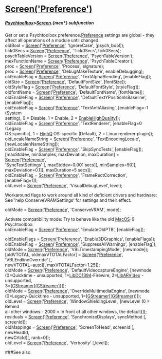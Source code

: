 # [Screen('Preference')](Screen-Preference) 
##### [Psychtoolbox](Psychtoolbox)>[Screen](Screen).{mex*} subfunction


Get or set a Psychtoolbox preference.[Preference](Preference) settings are global - they  
affect all operations of a module until changed.  
oldBool = [Screen](Screen)('[Preference](Preference)', 'IgnoreCase', [psych\_bool]);  
tick0Secs = [Screen](Screen)('[Preference](Preference)', 'Tick0Secs', tick0Secs);  
psychTableVersion = [Screen](Screen)('[Preference](Preference)', 'PsychTableVersion');  
mexFunctionName = [Screen](Screen)('[Preference](Preference)', 'PsychTableCreator');  
proc = [Screen](Screen)('[Preference](Preference)', 'Process', signature);  
proc = [Screen](Screen)('[Preference](Preference)', 'DebugMakeTexture', enableDebugging);  
oldEnableFlag = [Screen](Screen)('[Preference](Preference)', 'TextAlphaBlending', [enableFlag]);  
oldSize = [Screen](Screen)('[Preference](Preference)', 'DefaultFontSize', [fontSize]);  
oldStyleFlag = [Screen](Screen)('[Preference](Preference)', 'DefaultFontStyle', [styleFlag]);  
oldfontName = [Screen](Screen)('[Preference](Preference)', 'DefaultFontName', [fontName]);  
oldEnableFlag = [Screen](Screen)('[Preference](Preference)', 'DefaultTextYPositionIsBaseline',  
[enableFlag]);  
oldEnableFlag = [Screen](Screen)('[Preference](Preference)', 'TextAntiAliasing', [enableFlag=-1 (System  
setting), 0 = Disable, 1 = Enable, 2 = [EnableHighQuality](EnableHighQuality)]);  
oldEnableFlag = [Screen](Screen)('[Preference](Preference)', 'TextRenderer', [enableFlag=0 (Legacy  
OS-specific), 1 = [HighQ](HighQ) OS-specific (Default), 2 = Linux renderer plugin]);  
oldLocaleNameString = [Screen](Screen)('[Preference](Preference)', 'TextEncodingLocale',  
[newLocalenNameString]);  
oldEnableFlag = [Screen](Screen)('[Preference](Preference)', 'SkipSyncTests', [enableFlag]);  
[maxStddev, minSamples, maxDeviation, maxDuration] = [Screen](Screen)('[Preference](Preference)',  
'SyncTestSettings' [, maxStddev=0.001 secs][, minSamples=50][,  
maxDeviation=0.1][, maxDuration=5 secs]);  
oldEnableFlag = [Screen](Screen)('[Preference](Preference)', 'FrameRectCorrection', [enableFlag=1]);  
oldLevel = [Screen](Screen)('[Preference](Preference)', 'VisualDebugLevel', level);  
  
Workaround flags to work around all kind of deficient drivers and hardware:  
See 'help ConserveVRAMSettings' for settings and their effect.  
  
oldMode = [Screen](Screen)('[Preference](Preference)', 'ConserveVRAM', mode);  
  
Activate compatibility mode: Try to behave like the old [MacOS](MacOS)-9 Psychtoolbox:  
oldEnableFlag = [Screen](Screen)('[Preference](Preference)', 'EmulateOldPTB', [enableFlag]);  
  
oldEnableFlags = [Screen](Screen)('[Preference](Preference)', 'Enable3DGraphics', [enableFlags]);  
oldEnableFlag = [Screen](Screen)('[Preference](Preference)', 'SuppressAllWarnings', [enableFlag]);  
oldMode = [Screen](Screen)('[Preference](Preference)', 'VBLTimestampingMode', [newmode]);  
[oldVTOTAL, oldmaxVTOTALFactor] = [Screen](Screen)('[Preference](Preference)', 'VBLEndlineOverride' [,  
newVTOTAL=auto][, maxVTOTALFactor=1.25]);  
oldMode = [Screen](Screen)('[Preference](Preference)', 'DefaultVideocaptureEngine', [newmode  
(0=Quicktime - unsupported, 1=[LibDC1394](LibDC1394)-Firewire, 2=[LibARVideo](LibARVideo) - unsupported,  
3=[[GStreamer](GStreamer)][(GStreamer)]((GStreamer)))]);  
oldMode = [Screen](Screen)('[Preference](Preference)', 'OverrideMultimediaEngine', [newmode  
(0=Legacy-Quicktime - unsupported, 1=[[GStreamer](GStreamer)][(GStreamer)]((GStreamer)))]);  
oldLevel = [Screen](Screen)('[Preference](Preference)', 'WindowShieldingLevel', [newLevel (0 = Behind  
all other windows - 2000 = In front of all other windows, the default)]);  
residuals = [Screen](Screen)('[Preference](Preference)', 'SynchronizeDisplays', syncMethod [,  
screenId]);  
oldMappings = [Screen](Screen)('[Preference](Preference)', 'ScreenToHead', screenId [, newHeadId,  
newCrtcId][, rank=0]);  
oldLevel = [Screen](Screen)('[Preference](Preference)', 'Verbosity' [,level]);  


###See also:

